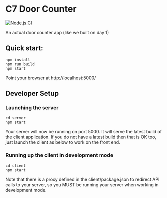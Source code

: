 # C7 Door Counter

[![Node.js CI](https://github.com/snoobana/c7-doorcounter2/actions/workflows/node.js.yml/badge.svg)](https://github.com/snoobana/c7-doorcounter2/actions/workflows/node.js.yml)


An actual door counter app (like we built on day 1)

## Quick start:

    npm install
    npm run build
    npm start

Point your browser at http://localhost:5000/


## Developer Setup

### Launching the server

    cd server
    npm start

Your server will now be running on port 5000.  It will serve the latest build of the client application.  If you do not have a latest build then that is OK too, just launch the client as below to work on the front end.

### Running up the client in development mode

    cd client
    npm start

Note that there is a proxy defined in the client/package.json to redirect API calls to your server, so you MUST be running your server when working in development mode.
